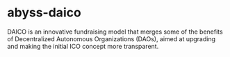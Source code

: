 # abyss-daico
DAICO is an innovative fundraising model that merges some of the benefits of Decentralized Autonomous Organizations (DAOs), aimed at upgrading and making the initial ICO concept more transparent.
